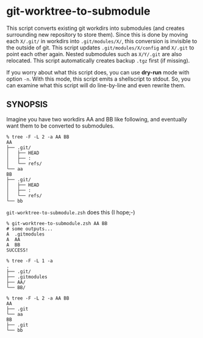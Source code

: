 # git-worktree-to-submodule

This script converts existing git workdirs into submodules 
(and creates surrounding new repository to store them).
Since this is done by moving each `X/.git/` in workdirs into `.git/modules/X/`, this conversion is invisible to the outside of git. This script updates `.git/modules/X/config` and `X/.git` to point each other again.
Nested submodules such as `X/Y/.git` are also relocated.
This script automatically creates backup `.tgz` first (if missing).

If you worry about what this script does, you can use **dry-run** mode with option `-n`. With this mode, this script emits a shellscript to stdout.
So, you can examine what this script will do line-by-line and even rewrite them.


## SYNOPSIS

Imagine you have two workdirs AA and BB like following, and eventually want them to be
converted to submodules.

```
% tree -F -L 2 -a AA BB
AA
├── .git/
│   ├── HEAD
│   ├── :
│   └── refs/
└── aa
BB
├── .git/
│   ├── HEAD
│   ├── :
│   └── refs/
└── bb
```

`git-worktree-to-submodule.zsh` does this (I hope;-)

```
% git-worktree-to-submodule.zsh AA BB
# some outputs...
A  .gitmodules
A  AA
A  BB
SUCCESS!

% tree -F -L 1 -a
.
├── .git/
├── .gitmodules
├── AA/
└── BB/

% tree -F -L 2 -a AA BB
AA
├── .git
└── aa
BB
├── .git
└── bb
```
